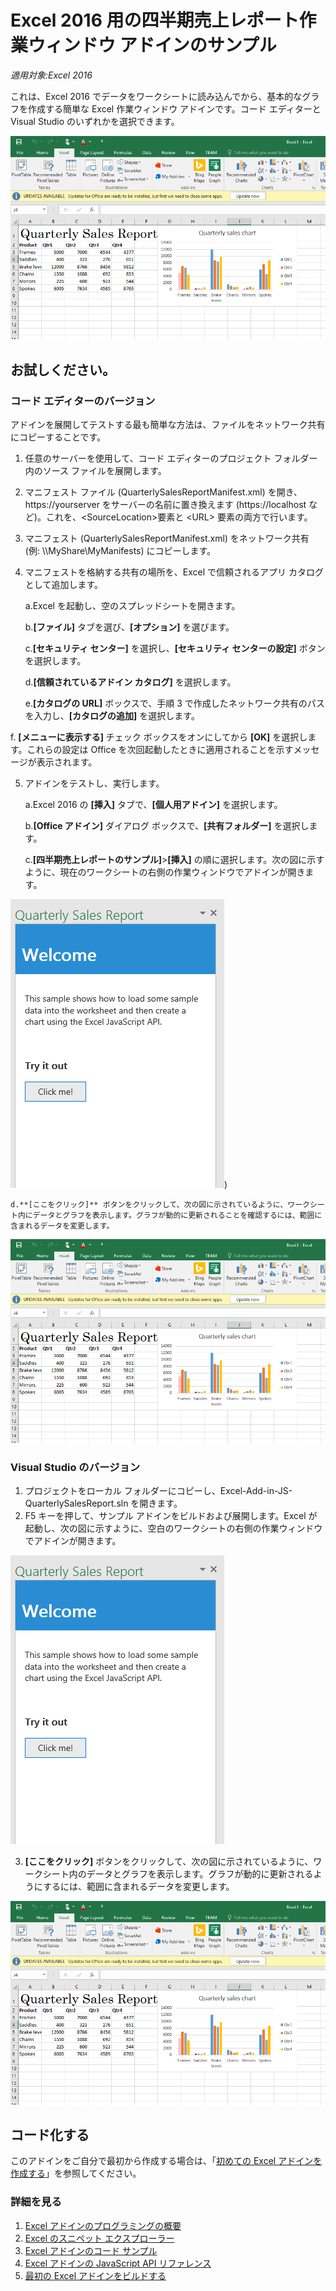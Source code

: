 # <a name="quarterly-sales-report-task-pane-add-in-sample-for-excel-2016"></a>Excel 2016 用の四半期売上レポート作業ウィンドウ アドインのサンプル

_適用対象:Excel 2016_

これは、Excel 2016 でデータをワークシートに読み込んでから、基本的なグラフを作成する簡単な Excel 作業ウィンドウ アドインです。コード エディターと Visual Studio のいずれかを選択できます。

![四半期売上レポートのサンプル](../images/QuarterlySalesReport_report.PNG)

## <a name="try-it-out"></a>お試しください。
### <a name="code-editor-version"></a>コード エディターのバージョン

アドインを展開してテストする最も簡単な方法は、ファイルをネットワーク共有にコピーすることです。

1.  任意のサーバーを使用して、コード エディターのプロジェクト フォルダー内のソース ファイルを展開します。
2.  マニフェスト ファイル (QuarterlySalesReportManifest.xml) を開き、https://yourserver をサーバーの名前に置き換えます (https://localhost など)。これを、\<SourceLocation\>要素と \<URL\> 要素の両方で行います。
3.  マニフェスト (QuarterlySalesReportManifest.xml) をネットワーク共有 (例: \\\MyShare\MyManifests) にコピーします。
4.  マニフェストを格納する共有の場所を、Excel で信頼されるアプリ カタログとして追加します。

    a.Excel を起動し、空のスプレッドシートを開きます。

    b.**[ファイル]** タブを選び、**[オプション]** を選びます。

    c.**[セキュリティ センター]** を選択し、**[セキュリティ センターの設定]** ボタンを選択します。

    d.**[信頼されているアドイン カタログ]** を選択します。

    e.**[カタログの URL]** ボックスで、手順 3 で作成したネットワーク共有のパスを入力し、**[カタログの追加]** を選択します。

   f. **[メニューに表示する]** チェック ボックスをオンにしてから **[OK]** を選択します。これらの設定は Office を次回起動したときに適用されることを示すメッセージが表示されます。

5.  アドインをテストし、実行します。

    a.Excel 2016 の **[挿入]** タブで、**[個人用アドイン]** を選択します。

    b.**[Office アドイン]** ダイアログ ボックスで、**[共有フォルダー]** を選択します。

    c.**[四半期売上レポートのサンプル]**>**[挿入]** の順に選択します。次の図に示すように、現在のワークシートの右側の作業ウィンドウでアドインが開きます。

  ![四半期売上レポートのサンプル](../images/QuarterlySalesReport_taskpane.PNG))

    d.**[ここをクリック]** ボタンをクリックして、次の図に示されているように、ワークシート内にデータとグラフを表示します。グラフが動的に更新されることを確認するには、範囲に含まれるデータを変更します。

  ![四半期売上レポートのサンプル](../images/QuarterlySalesReport_report.PNG)

### <a name="visual-studio-version"></a>Visual Studio のバージョン
1.  プロジェクトをローカル フォルダーにコピーし、Excel-Add-in-JS-QuarterlySalesReport.sln を開きます。
2.  F5 キーを押して、サンプル アドインをビルドおよび展開します。Excel が起動し、次の図に示すように、空白のワークシートの右側の作業ウィンドウでアドインが開きます。

  ![四半期売上レポートのサンプル](../images/QuarterlySalesReport_taskpane.PNG)

3. **[ここをクリック]** ボタンをクリックして、次の図に示されているように、ワークシート内のデータとグラフを表示します。グラフが動的に更新されるようにするには、範囲に含まれるデータを変更します。

  ![四半期売上レポートのサンプル](../images/QuarterlySalesReport_report.PNG)

## <a name="code-it"></a>コード化する

このアドインをご自分で最初から作成する場合は、「[初めての Excel アドインを作成する](https://github.com/OfficeDev/office-js-docs/blob/master/excel/build-your-first-excel-add-in.md)」を参照してください。


### <a name="learn-more"></a>詳細を見る


1.  [Excel アドインのプログラミングの概要](https://github.com/OfficeDev/office-js-docs/blob/master/excel/excel-add-ins-programming-overview.md)
2.  [Excel のスニペット エクスプローラー](http://officesnippetexplorer.azurewebsites.net/#/snippets/excel)
3.  [Excel アドインのコード サンプル](https://github.com/OfficeDev/office-js-docs/blob/master/excel/excel-add-ins-code-samples.md)
4.  [Excel アドインの JavaScript API リファレンス](https://github.com/OfficeDev/office-js-docs/blob/master/excel/excel-add-ins-javascript-reference.md)
5.  [最初の Excel アドインをビルドする](https://github.com/OfficeDev/office-js-docs/blob/master/excel/build-your-first-excel-add-in.md)